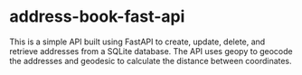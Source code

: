 # address-book-fast-api
This is a simple API built using FastAPI to create, update, delete, and retrieve addresses from a SQLite database. The API uses geopy to geocode the addresses and geodesic to calculate the distance between coordinates.
